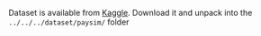 Dataset is available from [Kaggle](https://www.kaggle.com/ntnu-testimon/paysim1).  Download it and unpack into the `../../../dataset/paysim/` folder
